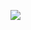 [![](https://mermaid.ink/img/pako:eNp1kmFvgjAQhv8KucT4hS2AKNpEE6dsWaaSCGbJYB8qVCVCa0qJc4T_voJuosnuU_O-d73ncldAyCICCFqtIqaxQErRFjuSkjZqR5jv22XZagV0k7BjuMNcKLNlQBUZz6vZTBkOhyNlOvbGT2PXvtFHytyZ2rM7zbNd73XxcqcubO_dWb7dqRNnPncWZzHL11uODzsFhYyTs1ZFFHMSipjRP6wqfoF8FGGB1zgjn1ezxvJRKqdOGvKFzEeCZCKm24Z1wfMRJeLI-L5hnRl9SZWmjF4MQqN76orjWtUYceF6y9XEc5bure2jTZ4kIaOZ4HkoGM8EppHkym66X8srhn-Ta6KAggop4SmOI7nvorICqHcdAJLPat0BBLSUeTgXzD3REJD8kqiQH-QIZBpjOVAKaIOTTKoHTAEV8AXI0DuPA8vUtZ5m9UzT6qhwAvTQNx61vq7pVnfQ7Q40Qy9V-GZM_qBLwzANSzO6HdPQBh1dBRLFEn5-vsf6LOsWH3VB3bL8AcADycQ?type=png)](https://mermaid.live/edit#pako:eNp1kmFvgjAQhv8KucT4hS2AKNpEE6dsWaaSCGbJYB8qVCVCa0qJc4T_voJuosnuU_O-d73ncldAyCICCFqtIqaxQErRFjuSkjZqR5jv22XZagV0k7BjuMNcKLNlQBUZz6vZTBkOhyNlOvbGT2PXvtFHytyZ2rM7zbNd73XxcqcubO_dWb7dqRNnPncWZzHL11uODzsFhYyTs1ZFFHMSipjRP6wqfoF8FGGB1zgjn1ezxvJRKqdOGvKFzEeCZCKm24Z1wfMRJeLI-L5hnRl9SZWmjF4MQqN76orjWtUYceF6y9XEc5bure2jTZ4kIaOZ4HkoGM8EppHkym66X8srhn-Ta6KAggop4SmOI7nvorICqHcdAJLPat0BBLSUeTgXzD3REJD8kqiQH-QIZBpjOVAKaIOTTKoHTAEV8AXI0DuPA8vUtZ5m9UzT6qhwAvTQNx61vq7pVnfQ7Q40Qy9V-GZM_qBLwzANSzO6HdPQBh1dBRLFEn5-vsf6LOsWH3VB3bL8AcADycQ)
